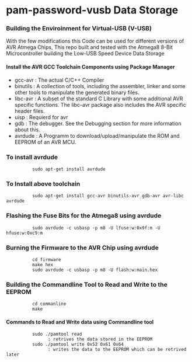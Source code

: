 # pam-password-vusb Data Storage

### Building the Enviroinment for Virtual-USB (V-USB)

With the few modifications this Code can be used for different versions of AVR Atmega Chips, This repo built and tested with the Atmega8 8-Bit Microcontroller building the Low-USB Speed Device Data Storage

#### Install the AVR GCC Toolchain Components using Package Manager 

- gcc-avr   : The actual C/C++ Compiler 
- binutils  : A collection of tools, including the assembler, linker and some other tools to manipulate the generated                binary files.
- libc-avr  : A subset of the standard C Library with some additional AVR specific functions. The libc-avr package also                includes the AVR specific header files. 
- uisp      : Requierd for avr 
- gdb       : The debugger. See the Debugging section for more information about this. 
- avrdude   : A Programm to download/upload/manipulate the ROM and EEPROM of an AVR MCU.

### To install avrdude
              sudo apt-get install avrdude

### To Install above toolchain 
              sudo apt-get install gcc-avr binutils-avr gdb-avr avr-libc avrdude

### Flashing the Fuse Bits for the Atmega8 using avrdude
              sudo avrdude -c usbasp -p m8 -U lfuse:w:0x9f:m -U hfuse:w:0xc9:m

### Burning the Firmware to the AVR Chip using avrdude 
              cd firmware
              make hex
              sudo avrdude -c usbasp -p m8 -U flash:w:main.hex

### Building the Commandline Tool to Read and Write to the EEPROM 
              cd commanline
              make
#### Commands to Read and Write data using Commandline tool

              sudo ./pamtool read 
                    : retrives the data stored in the EEPROM
              sudo ./pamtool write 0x52 0x61 0x64
                    : writes the data to the EEPROM which can be retrived later 
  

